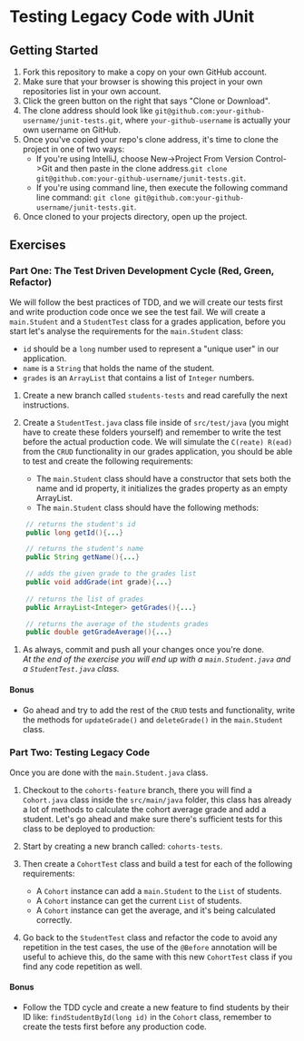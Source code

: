 # Testing Legacy Code with JUnit

## Getting Started
1. Fork this repository to make a copy on your own GitHub account.
1. Make sure that your browser is showing this project in your own repositories list in your own account.
1. Click the green button on the right that says "Clone or Download". 
1. The clone address should look like `git@github.com:your-github-username/junit-tests.git`, where `your-github-username` is actually your own username on GitHub.
1. Once you've copied your repo's clone address, it's time to clone the project in one of two ways: 
    - If you're using IntelliJ, choose New->Project From Version Control->Git and then paste in the clone address.`git clone git@github.com:your-github-username/junit-tests.git`.
    - If you're using command line, then execute the following command line command: `git clone git@github.com:your-github-username/junit-tests.git`.
1. Once cloned to your projects directory, open up the project.

## Exercises

### Part One: The Test Driven Development Cycle (Red, Green, Refactor) 

We will follow the best practices of TDD, and we will create our tests first and write production code once we see the test fail. We will create a `main.Student` and a `StudentTest` class for a grades application, before you start let's analyse the requirements for the `main.Student` class:
 
- `id` should be a `long` number used to represent a "unique user" in our application.
- `name` is a `String` that holds the name of the student.
- `grades` is an `ArrayList` that contains a list of `Integer` numbers.

1. Create a new branch called `students-tests` and read carefully the next instructions.
1. Create a `StudentTest.java` class file inside of `src/test/java` (you might have to create these folders yourself) and remember to write the test before the actual production code. We will simulate the `C(reate) R(ead)` from the `CRUD` functionality in our grades application, you should be able to test and create the following requirements:

    - The `main.Student` class should have a constructor that sets both the name and id property, it initializes the grades property as an empty ArrayList.
    - The `main.Student` class should have the following methods:
```java
    // returns the student's id
    public long getId(){...}

    // returns the student's name
    public String getName(){...}

    // adds the given grade to the grades list
    public void addGrade(int grade){...}
  
    // returns the list of grades
    public ArrayList<Integer> getGrades(){...}

    // returns the average of the students grades
    public double getGradeAverage(){...}
```
1. As always, commit and push all your changes once you're done.   
_At the end of the exercise you will end up with a `main.Student.java` and a `StudentTest.java` class._

#### Bonus

- Go ahead and try to add the rest of the `CRUD` tests and functionality, write the methods for `updateGrade()` and `deleteGrade()` in the `main.Student` class.

### Part Two: Testing Legacy Code

Once you are done with the `main.Student.java` class.
 
1. Checkout to the `cohorts-feature` branch, there you will find a `Cohort.java` class inside the `src/main/java` folder, this class has already a lot of methods to calculate the cohort average grade and add a student. Let's go ahead and make sure there's sufficient tests for this class to be deployed to production:

1. Start by creating a new branch called: `cohorts-tests`.
1. Then create a `CohortTest` class and build a test for each of the following requirements:
    - A `Cohort` instance can add a `main.Student` to the `List` of students.
    - A `Cohort` instance can get the current `List` of students.
    - A `Cohort` instance can get the average, and it's being calculated correctly. 
1. Go back to the `StudentTest` class and refactor the code to avoid any repetition in the test cases, the use of the `@Before` annotation will be useful to achieve this, do the same with this new `CohortTest` class if you find any code repetition as well.

#### Bonus

- Follow the TDD cycle and create a new feature to find students by their ID like: `findStudentById(long id)` in the `Cohort` class, remember to create the tests first before any production code.